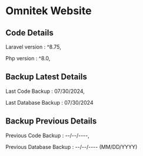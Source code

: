 # Omnitek Website

## Code Details
Laravel version : ^8.75,

Php  version : ^8.0,

## Backup Latest Details
Last Code Backup : 07/30/2024,

Last Database Backup : 07/30/2024

## Backup Previous Details
Previous Code Backup : --/--/----,

Previous Database Backup : --/--/---- (MM/DD/YYYY)